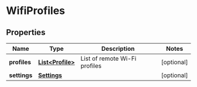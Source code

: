 

# WifiProfiles


## Properties

Name | Type | Description | Notes
------------ | ------------- | ------------- | -------------
**profiles** | [**List&lt;Profile&gt;**](Profile.md) | List of remote Wi-Fi profiles |  [optional]
**settings** | [**Settings**](Settings.md) |  |  [optional]



